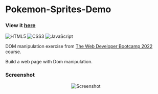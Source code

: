 # Pokemon-Sprites-Demo

### View it [here](https://guillaumeauger85.github.io/Pokemon-Sprites-Demo/)

![HTML5](https://img.shields.io/badge/html5-%23E34F26.svg?style=for-the-badge&logo=html5&logoColor=white) ![CSS3](https://img.shields.io/badge/css3-%231572B6.svg?style=for-the-badge&logo=css3&logoColor=white) ![JavaScript](https://img.shields.io/badge/javascript-%23323330.svg?style=for-the-badge&logo=javascript&logoColor=%23F7DF1E)

DOM manipulation exercise from [The Web Developer Bootcamp 2022](https://www.udemy.com/course/the-web-developer-bootcamp/) course.

Build a web page with Dom manipulation.

### Screenshot

<p align="center">
  <img src="https://user-images.githubusercontent.com/49698792/181602710-f1a19551-5d63-468c-85d1-e05b8a6d206b.PNG" alt="Screenshot">
</p>



